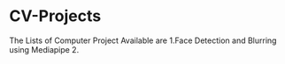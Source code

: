 # CV-Projects
The Lists of Computer Project Available are
1.Face Detection and Blurring using Mediapipe
2.
